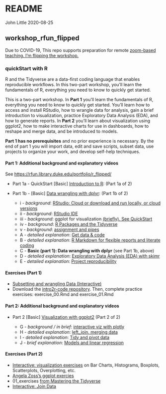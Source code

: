 README
================
John Little
2020-08-25

<!-- README.md is generated from README.Rmd. Please edit that file -->

## workshop\_rfun\_flipped

<!-- badges: start -->

<!-- badges: end -->

Due to COVID-19, This repo supports preparation for remote [zoom-based
teaching. I’m flipping the
workshop.](https://rfun.library.duke.edu/portfolio/r_flipped/)

### quickStart with R

R and the Tidyverse are a data-first coding language that enables
reproducible workflows. In this two-part workshop, you’ll learn the
fundamentals of R, everything you need to know to quickly get started.

This is a two-part workshop. In **Part 1** you’ll learn the fundamentals
of R, everything you need to know to quickly get started. You’ll learn
how to access and install RStudio, how to wrangle data for analysis,
gain a brief introduction to visualization, practice Exploratory Data
Analysis (EDA), and how to generate reports. In **Part 2** you’ll learn
about visualization using ggplot2, how to make interactive charts for
use in dashboards, how to reshape and merge data, and be introduced to
models.

**Part 1 has no prerequisites** and no prior experience is necessary. By
the end of part 1 you will import data, edit and save scripts, subset
data, use projects to organize your work, and develop self-help
techniques.

#### Part 1: Additional background and explanatory videos

See <https://rfun.library.duke.edu/portfolio/r_flipped/>

  - Part 1a - QuickStart \[Basic\] [Introduction to
    R](https://warpwire.duke.edu/w/pfYDAA/): (Part 1a of 2)

  - Part 1b - \[Basic\] [Data wrangling with
    dplyr](https://warpwire.duke.edu/w/6_YDAA/): (Part 1b of 2)
    
      - i - *background*: [RStudio: Cloud or download and run locally,
        or cloud versions](https://warpwire.duke.edu/w/p_YDAA/)
      - ii - *background*: [RStudio
        IDE](https://warpwire.duke.edu/w/wfYDAA/)
      - iii - *background*: ggplot for visualization [(briefly). See
        QuickStart](https://warpwire.duke.edu/w/pfYDAA/?start=520&end=598)
      - iv - *background*: [R Packages and the
        Tidyverse](https://warpwire.duke.edu/w/z_YDAA/)
      - v - *background*: [assignment and
        pipes](https://warpwire.duke.edu/w/4fYDAA/)
      - A - *detailed explanation*: [Get data &
        code](https://warpwire.duke.edu/w/s_YDAA/)
      - B - *detailed explanation*: [R Markdown for flexible reports and
        literate coding](https://warpwire.duke.edu/w/S_cDAA/)
      - C - **Basic (part 1): Data wrangling with dplyr** (see Part 1b,
        above)
      - D - *detailed explanation*: [Exploratory Data Analysis (EDA)
        with skimr](https://warpwire.duke.edu/w/jfcDAA/)
      - E - *detailed explanation*: [Project
        reproducibility](https://warpwire.duke.edu/w/q_YDAA/)

#### Exercises (Part 1)

  - [Subsetting and wrangling Data
    (Interactive)](https://rstudio.cloud/learn/primers/2)
  - Download the [intro2r-code
    repository](https://github.com/libjohn/intro2r-code). Then, complete
    practice exercises: exercise\_00.Rmd and exercise\_01.Rmd

#### Part 2: Additional background and explanatory videos

  - Part 2 \[Basic\] [Visualization with
    ggplot2](https://warpwire.duke.edu/w/6_YDAA/) (Part 2 of 2)
    
      - G - *background / in brief*: [interactive viz with
        plotly](https://warpwire.duke.edu/w/80YEAA/?start=1632&end=1677)
      - H - *detailed explanation*: [left\_join. merging
        data](https://warpwire.duke.edu/w/ffcDAA/)
      - I - *detailed explanation*: [Tidy and pivot
        data](https://warpwire.duke.edu/w/g_cDAA/)
      - J - *brief explanation*: [Models and linear
        regression](https://warpwire.duke.edu/w/pfYDAA/?start=1170&end=1377)

#### Exercises (Part 2)

  - [Interactive: visualization
    exercises](https://rstudio.cloud/learn/primers/3) on Bar Charts,
    Histograms, Boxplots, Scatterplots, Overplotting, etc.
  - [Angela Zoss’s ggplot
    exercies](https://github.com/data-and-visualization/ggplot2-S20)
  - 01\_exercises [from Mastering the
    Tidyverse](https://github.com/libjohn/workshop_ggplot2)
  - [Interactive: Join Data](https://rstudio.cloud/learn/primers/4)
